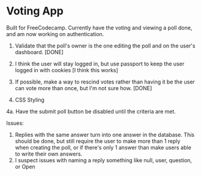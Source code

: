 # Voting App

Built for FreeCodecamp. Currently have the voting and viewing a poll done, and am now working on authentication. 

1. Validate that the poll's owner is the one editing the poll and on the user's dashboard. [DONE]

2. I think the user will stay logged in, but use passport to keep the user logged in with cookies [I think this works]

3. If possible, make a way to rescind votes rather than having it be the user can vote more than once, but I'm not sure how. [DONE]

4. CSS Styling 

4a. Have the submit poll button be disabled until the criteria are met.

Issues:
1. Replies with the same answer turn into one answer in the database. This should be done, but still require the user to make more than 1 reply when creating the poll, or if there's only 1 answer than make users able to write their own answers.
2. I suspect issues with  naming a reply something like null, user, question, or Open